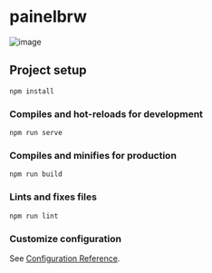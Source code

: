 # painelbrw

![image](https://user-images.githubusercontent.com/44410208/125180222-fe8b0100-e1cd-11eb-9d5d-2b4bf7498df4.png)


## Project setup
```
npm install
```

### Compiles and hot-reloads for development
```
npm run serve
```

### Compiles and minifies for production
```
npm run build
```

### Lints and fixes files
```
npm run lint
```

### Customize configuration
See [Configuration Reference](https://cli.vuejs.org/config/).
